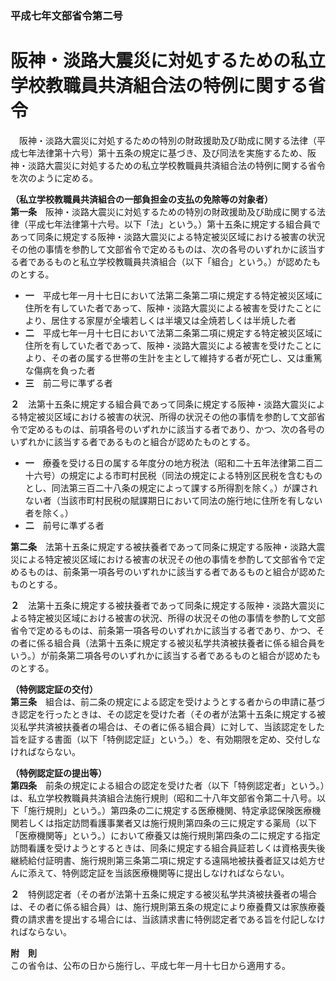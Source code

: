 ### 平成七年文部省令第二号  
# 阪神・淡路大震災に対処するための私立学校教職員共済組合法の特例に関する省令  
　阪神・淡路大震災に対処するための特別の財政援助及び助成に関する法律（平成七年法律第十六号）第十五条の規定に基づき、及び同法を実施するため、阪神・淡路大震災に対処するための私立学校教職員共済組合法の特例に関する省令を次のように定める。  
  
**（私立学校教職員共済組合の一部負担金の支払の免除等の対象者）**  
**第一条**　阪神・淡路大震災に対処するための特別の財政援助及び助成に関する法律（平成七年法律第十六号。以下「法」という。）第十五条に規定する組合員であって同条に規定する阪神・淡路大震災による特定被災区域における被害の状況その他の事情を参酌して文部省令で定めるものは、次の各号のいずれかに該当する者であるものと私立学校教職員共済組合（以下「組合」という。）が認めたものとする。  
* **一**　平成七年一月十七日において法第二条第二項に規定する特定被災区域に住所を有していた者であって、阪神・淡路大震災による被害を受けたことにより、居住する家屋が全壊若しくは半壊又は全焼若しくは半焼した者  
* **二**　平成七年一月十七日において法第二条第二項に規定する特定被災区域に住所を有していた者であって、阪神・淡路大震災による被害を受けたことにより、その者の属する世帯の生計を主として維持する者が死亡し、又は重篤な傷病を負った者  
* **三**　前二号に準ずる者  
  
**２**　法第十五条に規定する組合員であって同条に規定する阪神・淡路大震災による特定被災区域における被害の状況、所得の状況その他の事情を参酌して文部省令で定めるものは、前項各号のいずれかに該当する者であり、かつ、次の各号のいずれかに該当する者であるものと組合が認めたものとする。  
* **一**　療養を受ける日の属する年度分の地方税法（昭和二十五年法律第二百二十六号）の規定による市町村民税（同法の規定による特別区民税を含むものとし、同法第三百二十八条の規定によって課する所得割を除く。）が課されない者（当該市町村民税の賦課期日において同法の施行地に住所を有しない者を除く。）  
* **二**　前号に準ずる者  
  
**第二条**　法第十五条に規定する被扶養者であって同条に規定する阪神・淡路大震災による特定被災区域における被害の状況その他の事情を参酌して文部省令で定めるものは、前条第一項各号のいずれかに該当する者であるものと組合が認めたものとする。  
  
**２**　法第十五条に規定する被扶養者であって同条に規定する阪神・淡路大震災による特定被災区域における被害の状況、所得の状況その他の事情を参酌して文部省令で定めるものは、前条第一項各号のいずれかに該当する者であり、かつ、その者に係る組合員（法第十五条に規定する被災私学共済被扶養者に係る組合員をいう。）が前条第二項各号のいずれかに該当する者であるものと組合が認めたものとする。  
  
**（特例認定証の交付）**  
**第三条**　組合は、前二条の規定による認定を受けようとする者からの申請に基づき認定を行ったときは、その認定を受けた者（その者が法第十五条に規定する被災私学共済被扶養者の場合は、その者に係る組合員）に対して、当該認定をした旨を証する書面（以下「特例認定証」という。）を、有効期限を定め、交付しなければならない。  
  
**（特例認定証の提出等）**  
**第四条**　前条の規定による組合の認定を受けた者（以下「特例認定者」という。）は、私立学校教職員共済組合法施行規則（昭和二十八年文部省令第二十八号。以下「施行規則」という。）第四条の二に規定する医療機関、特定承認保険医療機関若しくは指定訪問看護事業者又は施行規則第四条の三に規定する薬局（以下「医療機関等」という。）において療養又は施行規則第四条の二に規定する指定訪問看護を受けようとするときは、同条に規定する組合員証若しくは資格喪失後継続給付証明書、施行規則第三条第二項に規定する遠隔地被扶養者証又は処方せんに添えて、特例認定証を当該医療機関等に提出しなければならない。  
  
**２**　特例認定者（その者が法第十五条に規定する被災私学共済被扶養者の場合は、その者に係る組合員）は、施行規則第五条の規定により療養費又は家族療養費の請求書を提出する場合には、当該請求書に特例認定者である旨を付記しなければならない。  
  
**附　則**  
この省令は、公布の日から施行し、平成七年一月十七日から適用する。  
  
